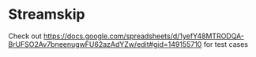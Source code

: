 # Streamskip

Check out https://docs.google.com/spreadsheets/d/1yefY48MTRODQA-BrUFSO2Av7bneenugwFU62azAdYZw/edit#gid=149155710 for test cases
